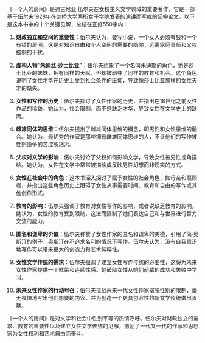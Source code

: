 《一个人的房间》是弗吉尼亚·伍尔夫在女权主义文学领域的重要著作，它是一部基于伍尔夫1928年在剑桥大学两所女子学院发表的演讲而写成的延伸论文。以下是这本书中的十个关键见解，总结在正好550字内：

1. **财政独立和空间的重要性**：伍尔夫认为，要写小说，一个女人必须有钱和一个有锁的房间。这是对知识自由和个人空间的需要的隐喻，远离家庭责任和父权控制的干扰。

2. **虚构人物“朱迪丝·莎士比亚”**：伍尔夫想象了一个名叫朱迪斯的角色，她是莎士比亚的妹妹，拥有同样的天赋，但却被剥夺了同样的教育和机会。这个角色说明了女性才华在历史上受到社会条件的压抑，导致像莎士比亚那样的女性天才的缺失。

3. **女性和写作的历史**：伍尔夫探讨了女性作家的历史，并指出在18世纪之前女性作品的稀缺。她认为，社会限制，而不是缺乏才华，导致女性在文学史上的缺席。

4. **雌雄同体的思维**：伍尔夫提出了雌雄同体思维的概念，即男性和女性思维的融合。她认为，最优秀的作家是那些拥有雌雄同体思维的人，不让他们的写作被性别纷争的苦涩所玷污。

5. **父权对文学的影响**：伍尔夫讨论了父权如何影响文学，导致女性被男性视角描绘。她认为，女性在文学中常常被描绘成反映男性幻想而非现实的方式。

6. **女性在社会中的角色**：这本书深入探讨了赋予女性的社会角色，如母亲和照顾者，并指出这些角色历史上阻碍了女性从事需要时间、教育和自由的写作或其他创作形式。

7. **教育的影响**：伍尔夫强调了教育对女性写作的影响，或者说缺乏教育的影响。她认为，女性的教育受到限制，这进而限制了她们表达自己和与世界进行智力交流的能力。

8. **匿名和谦卑的价值**：伍尔夫称赞了女性作家的匿名和谦卑的美德，引用了简·奥斯汀的例子，奥斯汀在不追求名利的情况下写作。伍尔夫认为，没有自我意识地写作可以带来更大的创造力和艺术纯粹性。

9. **女性文学传统的需求**：伍尔夫强调了建立女性写作传统的必要性，这将为未来女性作家提供一个框架和连续性感。她鼓励女性从她们前辈的成功和失败中学习。

10. **未来女性作家的行动号召**：伍尔夫挑战未来一代女性作家摆脱性别的限制，毫无畏惧地写出他们想要的内容，并为创造一个更具包容性的新文学传统做出贡献。

《一个人的房间》是对文学和社会中性别平等的热情呼吁。伍尔夫对财政独立的需求、教育的重要性以及建立女性文学传统的见解，激励了一代又一代的作家和思想家为女性权利和艺术自由而奋斗。